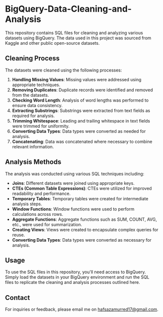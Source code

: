# BigQuery-Data-Cleaning-and-Analysis

This repository contains SQL files for cleaning and analyzing various datasets using BigQuery. The data used in this project was sourced from Kaggle and other public open-source datasets.

## Cleaning Process

The datasets were cleaned using the following processes:

1. **Handling Missing Values**: Missing values were addressed using appropriate techniques.
2. **Removing Duplicates**: Duplicate records were identified and removed from the datasets.
3. **Checking Word Length**: Analysis of word lengths was performed to ensure data consistency.
4. **Extracting Substrings**: Substrings were extracted from text fields as required for analysis.
5. **Trimming Whitespace**: Leading and trailing whitespace in text fields were trimmed for uniformity.
6. **Converting Data Types**: Data types were converted as needed for analysis.
7. **Concatenating**: Data was concatenated where necessary to combine relevant information.

## Analysis Methods

The analysis was conducted using various SQL techniques including:

- **Joins**: Different datasets were joined using appropriate keys.
- **CTEs (Common Table Expressions)**: CTEs were utilized for improved readability and performance.
- **Temporary Tables**: Temporary tables were created for intermediate analysis steps.
- **Window Functions**: Window functions were used to perform calculations across rows.
- **Aggregate Functions**: Aggregate functions such as SUM, COUNT, AVG, etc., were used for summarization.
- **Creating Views**: Views were created to encapsulate complex queries for reuse.
- **Converting Data Types**: Data types were converted as necessary for analysis.

## Usage

To use the SQL files in this repository, you'll need access to BigQuery. Simply load the datasets in your BigQuery environment and run the SQL files to replicate the cleaning and analysis processes outlined here.

## Contact

For inquiries or feedback, please email me on hafsazamurred17@gmail.com. 
